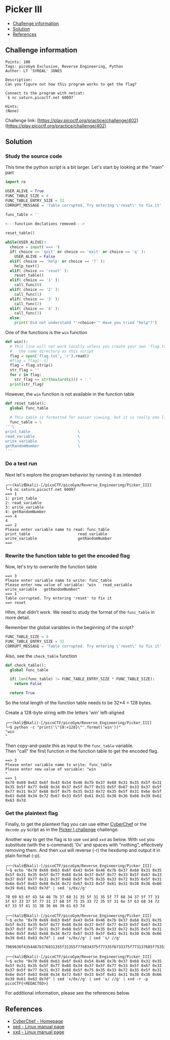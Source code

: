 # Picker III

- [Challenge information](#challenge-information)
- [Solution](#solution)
- [References](#references)

## Challenge information
```
Points: 100
Tags: picoGym Exclusive, Reverse Engineering, Python
Author: LT 'SYREAL' JONES

Description:
Can you figure out how this program works to get the flag?

Connect to the program with netcat:
`$ nc saturn.picoctf.net 60097`

Hints:
(None)
```
Challenge link: [https://play.picoctf.org/practice/challenge/402](https://play.picoctf.org/practice/challenge/402)

## Solution

### Study the source code

This time the python script is a bit larger. Let's start by looking at the "main" part
```python
import re

USER_ALIVE = True
FUNC_TABLE_SIZE = 4
FUNC_TABLE_ENTRY_SIZE = 32
CORRUPT_MESSAGE = 'Table corrupted. Try entering \'reset\' to fix it'

func_table = ''

<---function declations removed--->

reset_table()
 
while(USER_ALIVE):
  choice = input('==> ')
  if( choice == 'quit' or choice == 'exit' or choice == 'q' ):
    USER_ALIVE = False
  elif( choice == 'help' or choice == '?' ):
    help_text()
  elif( choice == 'reset' ):
    reset_table()
  elif( choice == '1' ):
    call_func(0)
  elif( choice == '2' ):
    call_func(1)
  elif( choice == '3' ):
    call_func(2)
  elif( choice == '4' ):
    call_func(3)
  else:
    print('Did not understand "'+choice+'" Have you tried "help"?')
```

One of the functions is the `win` function
```python
def win():
  # This line will not work locally unless you create your own 'flag.txt' in
  #   the same directory as this script
  flag = open('flag.txt', 'r').read()
  #flag = flag[:-1]
  flag = flag.strip()
  str_flag = ''
  for c in flag:
    str_flag += str(hex(ord(c))) + ' '
  print(str_flag)
```

However, the `win` function is not available in the function table
```python
def reset_table():
  global func_table
 
  # This table is formatted for easier viewing, but it is really one line
  func_table = \
'''\
print_table                     \
read_variable                   \
write_variable                  \
getRandomNumber                 \
'''
```

### Do a test run

Next let's explore the program behavior by running it as intended
```
┌──(kali㉿kali)-[/picoCTF/picoGym/Reverse_Engineering/Picker_III]
└─$ nc saturn.picoctf.net 60097
==> 1
1: print_table
2: read_variable
3: write_variable
4: getRandomNumber
==> 4
4
==> 2
Please enter variable name to read: func_table
print_table                     read_variable                   write_variable                  getRandomNumber                 
==> 
```

### Rewrite the function table to get the encoded flag

Now, let's try to overwrite the function table
```
==> 3
Please enter variable name to write: func_table
Please enter new value of variable: "win   read_variable   write_variable   getRandomNumber"
==> 1
Table corrupted. Try entering 'reset' to fix it
==> reset
```

Hhm, that didn't work. We need to study the format of the `func_table` in more detail.

Remember the global variables in the beginning of the script?
```python
FUNC_TABLE_SIZE = 4
FUNC_TABLE_ENTRY_SIZE = 32
CORRUPT_MESSAGE = 'Table corrupted. Try entering \'reset\' to fix it'
```

Also, see the `check_table` function
```python
def check_table():
  global func_table

  if( len(func_table) != FUNC_TABLE_ENTRY_SIZE * FUNC_TABLE_SIZE):
    return False

  return True
```

So the total length of the function table needs to be 32*4 = 128 bytes.

Create a 128-byte string with the letters 'win' left-aligned
```
┌──(kali㉿kali)-[/picoCTF/picoGym/Reverse_Engineering/Picker_III]
└─$ python -c "print('\"{0:<128}\"'.format('win'))" 
"win                                                                                                                             "
```

Then copy-and-paste this as input to the `func_table` variable.  
Then "call" the first function in the function table to get the encoded flag.
```
==> 3
Please enter variable name to write: func_table
Please enter new value of variable: "win                                                                                                                             "
==> 1
0x70 0x69 0x63 0x6f 0x43 0x54 0x46 0x7b 0x37 0x68 0x31 0x35 0x5f 0x31 0x35 0x5f 0x77 0x68 0x34 0x37 0x5f 0x77 0x33 0x5f 0x67 0x33 0x37 0x5f 0x77 0x31 0x37 0x68 0x5f 0x75 0x35 0x33 0x72 0x35 0x5f 0x31 0x6e 0x5f 0x63 0x68 0x34 0x72 0x67 0x33 0x5f 0x61 0x31 0x38 0x36 0x66 0x39 0x61 0x63 0x7d 
```

### Get the plaintext flag

Finally, to get the plaintext flag you can use either [CyberChef](https://cyberchef.org/) or the `decode.py` script as in the [Picker I challenge](Picker_I.md) challenge.

Another way to get the flag is to use `sed` and `xxd` as below. With `sed` you substitute (with the s-command) '0x' and spaces with "nothing", effectively removing them. And then `xxd` will reverse (-r) the hexdump and output it in plain format (-p).
```
┌──(kali㉿kali)-[/picoCTF/picoGym/Reverse_Engineering/Picker_III]
└─$ echo "0x70 0x69 0x63 0x6f 0x43 0x54 0x46 0x7b 0x37 0x68 0x31 0x35 0x5f 0x31 0x35 0x5f 0x77 0x68 0x34 0x37 0x5f 0x77 0x33 0x5f 0x67 0x33 0x37 0x5f 0x77 0x31 0x37 0x68 0x5f 0x75 0x35 0x33 0x72 0x35 0x5f 0x31 0x6e 0x5f 0x63 0x68 0x34 0x72 0x67 0x33 0x5f 0x61 0x31 0x38 0x36 0x66 0x39 0x61 0x63 0x7d" | sed 's/0x//g'

70 69 63 6f 43 54 46 7b 37 68 31 35 5f 31 35 5f 77 68 34 37 5f 77 33 5f 67 33 37 5f 77 31 37 68 5f 75 35 33 72 35 5f 31 6e 5f 63 68 34 72 67 33 5f 61 31 38 36 66 39 61 63 7d

┌──(kali㉿kali)-[/picoCTF/picoGym/Reverse_Engineering/Picker_III]
└─$ echo "0x70 0x69 0x63 0x6f 0x43 0x54 0x46 0x7b 0x37 0x68 0x31 0x35 0x5f 0x31 0x35 0x5f 0x77 0x68 0x34 0x37 0x5f 0x77 0x33 0x5f 0x67 0x33 0x37 0x5f 0x77 0x31 0x37 0x68 0x5f 0x75 0x35 0x33 0x72 0x35 0x5f 0x31 0x6e 0x5f 0x63 0x68 0x34 0x72 0x67 0x33 0x5f 0x61 0x31 0x38 0x36 0x66 0x39 0x61 0x63 0x7d" | sed 's/0x//g' | sed 's/ //g'

7069636f4354467b376831355f31355f776834375f77335f6733375f773137685f75353372355f316e5f6368347267335f61313836663961637d

┌──(kali㉿kali)-[/picoCTF/picoGym/Reverse_Engineering/Picker_III]
└─$ echo "0x70 0x69 0x63 0x6f 0x43 0x54 0x46 0x7b 0x37 0x68 0x31 0x35 0x5f 0x31 0x35 0x5f 0x77 0x68 0x34 0x37 0x5f 0x77 0x33 0x5f 0x67 0x33 0x37 0x5f 0x77 0x31 0x37 0x68 0x5f 0x75 0x35 0x33 0x72 0x35 0x5f 0x31 0x6e 0x5f 0x63 0x68 0x34 0x72 0x67 0x33 0x5f 0x61 0x31 0x38 0x36 0x66 0x39 0x61 0x63 0x7d" | sed 's/0x//g' | sed 's/ //g' | xxd -r -p
picoCTF{<REDACTED>} 
```

For additional information, please see the references below.

## References

- [CyberChef - Homepage](https://gchq.github.io/CyberChef/)
- [sed - Linux manual page](https://man7.org/linux/man-pages/man1/sed.1.html)
- [xxd - Linux manual page](https://linux.die.net/man/1/xxd)
